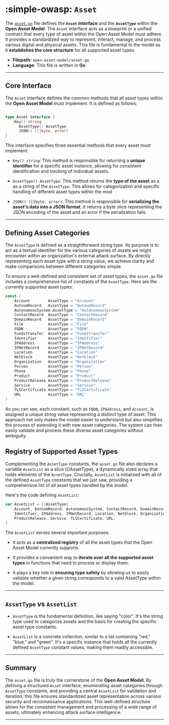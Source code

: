 # :simple-owasp: `Asset`

The [`asset.go`](https://github.com/owasp-amass/open-asset-model/blob/master/asset.go) file defines the **`Asset` interface** and the **`AssetType`** within the **Open Asset Model**. The `Asset` interface acts as a blueprint or a unified contract that every type of asset within the Open Asset Model must adhere. It provides a standardized way to represent, interact, manage, and process various digital and physical assets. This file is fundamental to the model as it **establishes the core structure** for all supported asset types.

- **Filepath:** `open-asset-model/asset.go`
- **Language**: This file is written in **Go**

---

## Core Interface

The `Asset` interface defines the common methods that all asset types within the **Open Asset Model** must implement. It is defined as follows:

``` go

type Asset interface {
    Key() string
	  AssetType() AssetType
	  JSON() ([]byte, error)
}

```

This interface specifies three essential methods that every asset must implement:

- `Key() string`: This method is responsible for returning a **unique identifier** for a specific asset instance, allowing for consistent identification and tracking of individual assets.

- `AssetType() AssetType`: This method returns the **type of the asset** as a as a string of the `AssetType`. This allows for categorization and specific handling of different asset types within the mod

- `JSON() ([]byte, error)`: This method is responsible for **serializing the asset's data into a JSON format**. It returns a byte slice representing the JSON encoding of the asset and an error if the serialization fails. 

---

## Defining Asset Categories

The `AssetType` is defined as a straightforward string type. Its purpose is to act as a textual identifier for the various categories of assets we might encounter within an organization's external attack surface. By directly representing each asset type with a string value, we achieve clarity and make comparisons between different categories simple.

To ensure a well-defined and consistent set of asset types, the `asset.go` file includes a comprehensive list of constants of the `AssetType`. Here are the currently supported asset types:

```go
const (
	Account        AssetType = "Account"
	AutnumRecord   AssetType = "AutnumRecord"
	AutonomousSystem AssetType = "AutonomousSystem"
	ContactRecord  AssetType = "ContactRecord"
	DomainRecord   AssetType = "DomainRecord"
	File           AssetType = "File"
	FQDN           AssetType = "FQDN"
	FundsTransfer  AssetType = "FundsTransfer"
	Identifier     AssetType = "Identifier"
	IPAddress      AssetType = "IPAddress"
	IPNetRecord    AssetType = "IPNetRecord"
	Location       AssetType = "Location"
	Netblock       AssetType = "Netblock"
	Organization   AssetType = "Organization"
	Person         AssetType = "Person"
	Phone          AssetType = "Phone"
	Product        AssetType = "Product"
	ProductRelease AssetType = "ProductRelease"
	Service        AssetType = "Service"
	TLSCertificate AssetType = "TLSCertificate"
	URL            AssetType = "URL"
)
```

As you can see, each constant, such as `FQDN`, `IPAddress`, and `Account`, is assigned a unique string value representing a distinct type of asset. This approach not only makes the model easier to understand but also simplifies the process of extending it with new asset categories. The system can then easily validate and process these diverse asset categories without ambiguity.

## Registry of Supported Asset Types

Complementing the `AssetType` constants, the `asset.go` file also declares a variable `AssetList` as a slice ([]AssetType), a dynamically sized array that holds elements of the `AssetType`. Crucially, `AssetList` is initialized with all of the defined `AssetType` constants that we just saw, providing a comprehensive list of all asset types handled by the model.

Here's the code defining `AssetList`:

``` go
var AssetList = []AssetType{
	Account, AutnumRecord, AutonomousSystem, ContactRecord, DomainRecord, File, FQDN, FundsTransfer,
	Identifier, IPAddress, IPNetRecord, Location, Netblock, Organization, Person, Phone, Product,
	ProductRelease, Service, TLSCertificate, URL,
}
```

The `AssetList` serves several important purposes:

- It acts as a **centralized registry** of all the asset types that the Open Asset Model currently supports.

- It provides a convenient way to **iterate over all the supported asset types** in functions that need to process or display them.

- It plays a key role in **ensuring type safety** by allowing us to easily validate whether a given string corresponds to a valid AssetType within the model.

---

## `AssetType` vs `AssetList`

- `AssetType` is the fundamental definition, like saying "color". It's the string type used to categorize assets and the basis for creating the specific asset type constants.

- `AssetList` is a concrete collection, similar to a list containing "red," "blue," and "green". It's a specific instance that holds all the currently defined `AssetType` constant values, making them readily accessible.

---

## Summary 

The `asset.go` file is truly the cornerstone of the **Open Asset Model**. By defining a structured `Asset` interface, enumerating asset categories through `AssetType` constants, and providing a central `AssetList` for validation and iteration, this file ensures standardized asset representation across various security and reconnaissance applications. This well-defined structure allows for the consistent management and processing of a wide range of assets, ultimately enhancing attack surface intelligence.

---

